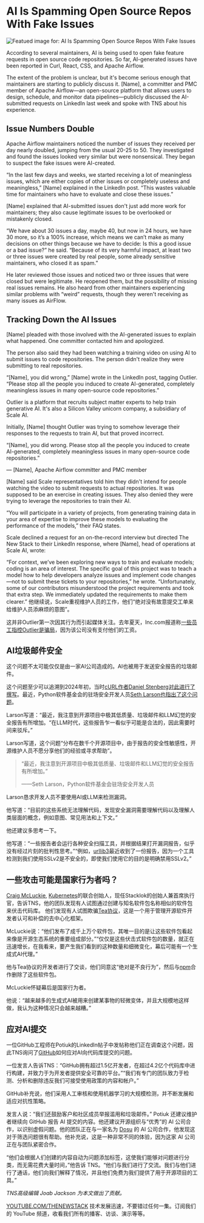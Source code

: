 # AI Is Spamming Open Source Repos With Fake Issues

![Featued image for: AI Is Spamming Open Source Repos With Fake Issues](https://cdn.thenewstack.io/media/2025/02/f41ddf87-fake_ai_issues_hit_repos-1024x576.jpg)

According to several maintainers, AI is being used to open fake feature requests in open source code repositories.  So far, AI-generated issues have been reported in Curl, React, CSS, and Apache Airflow.

The extent of the problem is unclear, but it's become serious enough that maintainers are starting to publicly discuss it.  [Name], a committer and PMC member of Apache Airflow—an open-source platform that allows users to design, schedule, and monitor data pipelines—publicly discussed the AI-submitted requests on LinkedIn last week and spoke with TNS about his experience.

## Issue Numbers Double

Apache Airflow maintainers noticed the number of issues they received per day nearly doubled, jumping from the usual 20-25 to 50.  They investigated and found the issues looked very similar but were nonsensical. They began to suspect the fake issues were AI-created.

“In the last few days and weeks, we started receiving a lot of meaningless issues, which are either copies of other issues or completely useless and meaningless,” [Name] explained in the LinkedIn post. “This wastes valuable time for maintainers who have to evaluate and close these issues.”

[Name] explained that AI-submitted issues don't just add more work for maintainers; they also cause legitimate issues to be overlooked or mistakenly closed.

“We have about 30 issues a day, maybe 40, but now in 24 hours, we have 30 more, so it’s a 100% increase, which means we can’t make as many decisions on other things because we have to decide: Is this a good issue or a bad issue?” he said. “Because of its very harmful impact, at least two or three issues were created by real people, some already sensitive maintainers, who closed it as spam.”

He later reviewed those issues and noticed two or three issues that were closed but were legitimate. He reopened them, but the possibility of missing real issues remains. He also heard from other maintainers experiencing similar problems with “weird” requests, though they weren't receiving as many issues as AirFlow.

## Tracking Down the AI Issues

[Name] pleaded with those involved with the AI-generated issues to explain what happened. One committer contacted him and apologized.

The person also said they had been watching a training video on using AI to submit issues to code repositories. The person didn't realize they were submitting to real repositories.

“[Name], you did wrong,” [Name] wrote in the LinkedIn post, tagging Outlier. “Please stop all the people you induced to create AI-generated, completely meaningless issues in many open-source code repositories.”

Outlier is a platform that recruits subject matter experts to help train generative AI. It's also a Silicon Valley unicorn company, a subsidiary of Scale AI.

Initially, [Name] thought Outlier was trying to somehow leverage their responses to the requests to train AI, but that proved incorrect.

“[Name], you did wrong. Please stop all the people you induced to create AI-generated, completely meaningless issues in many open-source code repositories.”

— [Name], Apache Airflow committer and PMC member

[Name] said Scale representatives told him they didn't intend for people watching the video to submit requests to actual repositories. It was supposed to be an exercise in creating issues. They also denied they were trying to leverage the repositories to train their AI.

“You will participate in a variety of projects, from generating training data in your area of expertise to improve these models to evaluating the performance of the models,” their FAQ states.

Scale declined a request for an on-the-record interview but directed The New Stack to their LinkedIn response, where [Name], head of operations at Scale AI, wrote:

“For context, we’ve been exploring new ways to train and evaluate models; coding is an area of interest. The specific goal of this project was to teach a model how to help developers analyze issues and implement code changes—not to submit these tickets to your repositories,” he wrote. “Unfortunately, some of our contributors misunderstood the project requirements and took that extra step. We immediately updated the requirements to make them clearer.”
他继续说，Scale重视维护人员的工作，他们“绝对没有故意提交工单来给维护人员添麻烦的意图”。

这并非Outlier第一次因其行为而引起媒体关注。去年夏天，Inc.com报道称[一些员工指控Outlier是骗局](https://www.inc.com/sam-blum/its-a-scam-accusations-of-mass-non-payment-grow-against-scale-ais-subsidiary-outlier-ai.html)，因为该公司没有支付他们的工资。

## AI垃圾邮件安全
这个问题不太可能仅仅是由一家AI公司造成的。AI也被用于发送安全报告的垃圾邮件。

这个问题至少可以追溯到2024年初，当时[cURL作者Daniel Stenberg对此进行了撰写](https://daniel.haxx.se/blog/2024/01/02/the-i-in-llm-stands-for-intelligence/)。最近，Python软件基金会的驻场安全开发人员[Seth Larson也指出了这个问题](https://sethmlarson.dev/slop-security-reports)。

Larson写道：“最近，我注意到开源项目中极其低质量、垃圾邮件和LLM幻觉的安全报告有所增加。“在LLM时代，这些报告乍一看似乎可能是合法的，因此需要时间来驳斥。”

Larson写道，这个问题“分布在数千个开源项目中，由于报告的安全性敏感性，开源维护人员不愿分享他们的经验或寻求帮助”。

> “最近，我注意到开源项目中极其低质量、垃圾邮件和LLM幻觉的安全报告有所增加。”
>
> ——Seth Larson，Python软件基金会驻场安全开发人员

Larson恳求开发人员不要使用AI或LLM来检测漏洞。

他写道：“目前的这些系统无法理解代码，发现安全漏洞需要理解代码以及理解人类层面的概念，例如意图、常见用法和上下文。”

他还建议多思考一下。

他写道：“一些报告者会运行各种安全扫描工具，并根据结果打开漏洞报告，似乎没有经过片刻的批判性思考。”“例如，[urllib3](https://pypi.org/project/urllib3/)最近收到了一份报告，因为一个工具检测到我们使用SSLv2是不安全的，即使我们使用它的目的是明确禁用SSLv2。”

## 一些攻击可能是国家行为者吗？
[Craig McLuckie](https://www.linkedin.com/in/craigmcluckie/), [Kubernetes](https://thenewstack.io/build-an-open-source-kubernetes-gitops-platform-part-1/)的联合创始人，现任Stacklok的创始人兼首席执行官，告诉TNS，他的团队发现有人试图通过创建与知名软件包名称相似的软件包来伏击代码库。
他们发现有人试图欺骗[Tea协议](https://tea.xyz/resources/about)，这是一个用于管理开源软件开发者认可和补偿的去中心化框架。

McLuckie说：“他们发布了成千上万个软件包，其唯一目的是让这些软件包看起来像是开源生态系统的重要组成部分。”“仅仅是这些伏击式软件包的数量，就正在迅速增长，在我看来，要产生我们看到的这种数量和细微变化，幕后可能有一个生成式AI代理。”

他与Tea协议的开发者进行了交谈，他们同意这“绝对是不良行为”，然后与[npm](https://www.w3schools.com/whatis/whatis_npm.asp)合作删除了这些软件包。

McLuckie怀疑幕后是国家行为者。

他说：“越来越多的生成式AI被用来创建某事物的轻微变体，并且大规模地这样做，我认为这种情况只会越来越糟。”

## 应对AI提交
一位GitHub工程师在Potiuk的LinkedIn帖子中发帖称他们正在调查这个问题，因此TNS询问了[GitHub](https://thenewstack.io/root-out-vulnerabilities-in-github-as-you-merge-code-changes/)如何应对AI向代码库提交的问题。

一位发言人告诉TNS：“GitHub拥有超过1.5亿开发者，在超过4.2亿个代码库中进行构建，并致力于为开发者提供安全可靠的平台。”“我们有专门的团队致力于检测、分析和删除违反我们可接受使用政策的内容和帐户。”

GitHub补充说，他们采用人工审核和使用机器学习的大规模检测，并不断发展和适应对抗性策略。

发言人说：“我们还鼓励客户和社区成员举报滥用和垃圾邮件。”
Potiuk 还建议维护者继续向 GitHub 报告 AI 提交的内容。他还建议开源组织与“优秀”的 AI 公司合作，以识别虚假问题。他的团队正在与一家名为 [Dosu](https://dosu.dev/) 的 AI 公司合作，他发现这对于筛选问题很有帮助。他补充说，这是一种非常不同的体验，因为这家 AI 公司正在与团队紧密合作。

“他们会根据人们创建的内容自动为问题添加标签，这使我们能够对问题进行分类，而无需花费大量时间，”他告诉 TNS。“他们与我们进行了交流。我们与他们进行了通话，他们向我们解释了情况，并且他们免费为我们提供了用于开源项目的工具。”

*TNS高级编辑 Joab Jackson 为本文做出了贡献。*

[YOUTUBE.COM/THENEWSTACK](https://youtube.com/thenewstack?sub_confirmation=1)  技术发展迅速，不要错过任何一集。订阅我们的 YouTube 频道，收看我们所有的播客、访谈、演示等等。
